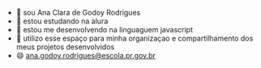 - 👋 sou Ana Clara de Godoy Rodrigues
- 👀 estou estudando na alura
- 🌱 estou me desenvolvendo na linguaguem javascript
- 💞️ utilizo esse espaço para minha organizaçao e compartilhamento dos meus projetos desenvolvidos
- 😄 ana.godoy.rodrigues@escola.pr.gov.br

<!---
anagodoy-eng/anagodoy-eng is a ✨ special ✨ repository because its `README.md` (this file) appears on your GitHub profile.
You can click the Preview link to take a look at your changes.
--->
